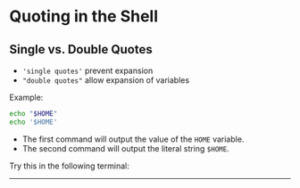 # Quoting in the Shell

## Single vs. Double Quotes

- `'single quotes'` prevent expansion
- `"double quotes"` allow expansion of variables

Example:

```bash
echo "$HOME"
echo '$HOME'
```

- The first command will output the value of the `HOME` variable.
- The second command will output the literal string `$HOME`.

Try this in the following terminal:

---
